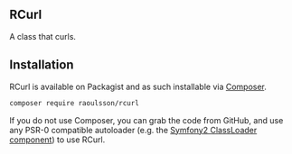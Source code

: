 ## RCurl

A class that curls.

## Installation

RCurl is available on Packagist and as such installable via [Composer](http://getcomposer.org/).

```bash
composer require raoulsson/rcurl
```

If you do not use Composer, you can grab the code from GitHub, and use any
PSR-0 compatible autoloader (e.g. the [Symfony2 ClassLoader component](https://github.com/symfony/ClassLoader))
to use RCurl.

